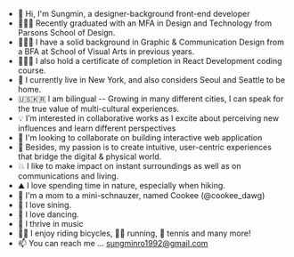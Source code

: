- 👋   Hi, I'm Sungmin, a designer-background front-end developer
- 👩🏼‍🎓   Recently graduated with an MFA in Design and Technology from Parsons School of Design.
- 👩🏼‍🎓   I have a solid background in Graphic & Communication Design from a BFA at School of Visual Arts in previous years.
- 👩🏼‍💻   I also hold a certificate of completion in React Development coding course.
- 🗽   I currently live in New York, and also considers Seoul and Seattle to be home.
- 🇺🇸🇰🇷 I am bilingual -- Growing in many different cities, I can speak for the true value of multi-cultural experiences.
- 💡   I’m interested in collaborative works as I excite about perceiving new influences and learn different perspectives
- 👀   I'm looking to collaborate on building interactive web application
- 💞️   Besides, my passion is to create intuitive, user-centric experiences that bridge the digital & physical world.
- 💥   I like to make impact on instant surroundings as well as on communications and living.
- ⛰️   I love spending time in nature, especially when hiking. 
- 🐶   I'm a mom to a mini-schnauzer, named Cookee (@cookee_dawg)
- 🎤   I love sining.
- 💃   I love dancing.
- 🎵   I thrive in music
- 🚴‍♀️   I enjoy riding bicycles, 🏃‍♀️ running, 🎾 tennis and many more!
- 📫   You can reach me ... sungminro1992@gmail.com

<!---
sungminro92/sungminro92 is a ✨ special ✨ repository because its `README.md` (this file) appears on your GitHub profile.
You can click the Preview link to take a look at your changes.
--->
